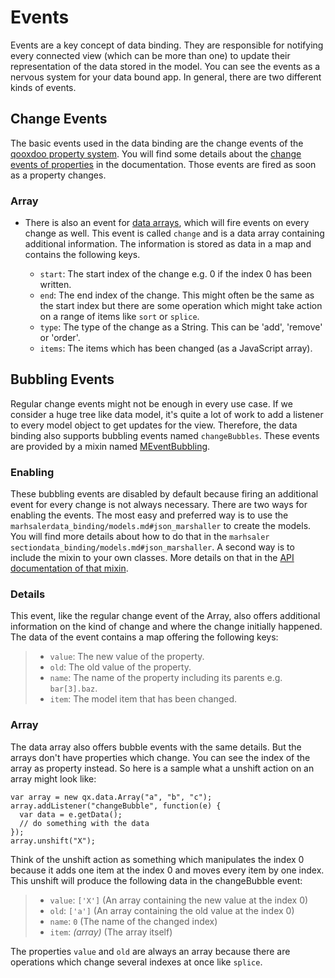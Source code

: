 # Events

Events are a key concept of data binding. They are responsible for
notifying every connected view (which can be more than one) to update
their representation of the data stored in the model. You can see the
events as a nervous system for your data bound app. In general, there
are two different kinds of events.

## Change Events

The basic events used in the data binding are the change events of the
[qooxdoo property system](/core/understanding_properties). You will
find some details about the [change events of properties](/core/understanding_properties#change_events) in the
documentation. Those events are fired as soon as a property changes.

### Array

  - There is also an event for [data arrays](models#data_array), which will fire
    events on every change as well. This event is called `change` and is
    a data array containing additional information. The information is
    stored as data in a map and contains the following keys.
    
      - `start`: The start index of the change e.g. 0 if the index 0 has
        been written.
      - `end`: The end index of the change. This might often be the same
        as the start index but there are some operation which might take
        action on a range of items like `sort` or `splice`.
      - `type`: The type of the change as a String. This can be 'add',
        'remove' or 'order'.
      - `items`: The items which has been changed (as a JavaScript
        array).

## Bubbling Events

Regular change events might not be enough in every use case. If we
consider a huge tree like data model, it's quite a lot of work to add a
listener to every model object to get updates for the view. Therefore,
the data binding also supports bubbling events named `changeBubbles`.
These events are provided by a mixin named
[MEventBubbling](apps://apiviewer/#qx.data.marshal.MEventBubbling).

### Enabling

These bubbling events are disabled by default because firing an
additional event for every change is not always necessary. There are two
ways for enabling the events. The most easy and preferred way is to use
the `marhsalerdata_binding/models.md#json_marshaller` to create the
models. You will find more details about how to do that in the
`marhsaler sectiondata_binding/models.md#json_marshaller`. A second
way is to include the mixin to your own classes. More details on that in
the [API documentation of that mixin](apps:/apiviewer/#qx.data.marshal.MEventBubbling).

### Details

This event, like the regular change event of the Array, also offers
additional information on the kind of change and where the change
initially happened. The data of the event contains a map offering the
following keys:

>   - `value`: The new value of the property.
>   - `old`: The old value of the property.
>   - `name`: The name of the property including its parents e.g.
>     `bar[3].baz`.
>   - `item`: The model item that has been changed.

### Array

The data array also offers bubble events with the same details. But the
arrays don't have properties which change. You can see the index of the
array as property instead. So here is a sample what a unshift action on
an array might look like:

    var array = new qx.data.Array("a", "b", "c");
    array.addListener("changeBubble", function(e) {
      var data = e.getData();
      // do something with the data
    });
    array.unshift("X");

Think of the unshift action as something which manipulates the index 0
because it adds one item at the index 0 and moves every item by one
index. This unshift will produce the following data in the changeBubble
event:

>   - `value`: `['X']` (An array containing the new value at the index
>     0)
>   - `old`: `['a']` (An array containing the old value at the index 0)
>   - `name`: `0` (The name of the changed index)
>   - `item`: *(array)* (The array itself)

The properties `value` and `old` are always an array because there are
operations which change several indexes at once like `splice`.
